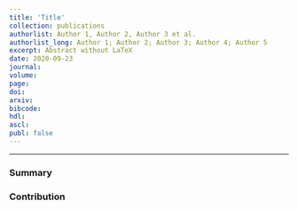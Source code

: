 ```yaml
---
title: 'Title'
collection: publications
authorlist: Author 1, Author 2, Author 3 et al.
authorlist_long: Author 1; Author 2; Author 3; Author 4; Author 5
excerpt: Abstract without LaTeX
date: 2020-09-23
journal: 
volume: 
page: 
doi: 
arxiv: 
bibcode: 
hdl: 
ascl: 
publ: false
---
```


*****

### Summary


### Contribution
